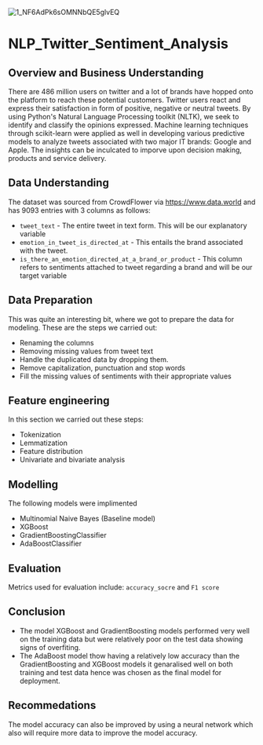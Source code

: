 ![1_NF6AdPk6sOMNNbQE5glvEQ](https://user-images.githubusercontent.com/73627734/204699969-605d68f2-4193-41b4-89cb-6a2b00a43fd3.png)
# NLP_Twitter_Sentiment_Analysis
## Overview and Business Understanding       
There are 486 million users on twitter and a lot of brands have hopped onto the platform to reach these potential customers. Twitter users react and express their satisfaction in form of positive, negative or neutral tweets. By using Python's Natural Language Processing toolkit (NLTK), we seek to identify and classify the opinions expressed. Machine learning techniques through scikit-learn were applied as well in developing various predictive models to analyze tweets associated with two major IT brands: Google and Apple. The insights can be inculcated to imporve upon decision making, products and service delivery.

## Data Understanding
The dataset was sourced from CrowdFlower via https://www.data.world and has 9093 entries with 3 columns as follows: 
* `tweet_text` - The entire tweet in text form. This will be our explanatory variable
* `emotion_in_tweet_is_directed_at` - This entails the brand associated with the tweet.
* `is_there_an_emotion_directed_at_a_brand_or_product` - This column refers to sentiments attached to tweet regarding a brand and will be our target variable

## Data Preparation
This was quite an interesting bit, where we got to prepare the data for modeling. These are the steps we carried out: 
-	Renaming the columns
-	Removing missing values from tweet text
-	Handle the duplicated data by dropping them.
-	Remove capitalization, punctuation and stop words
-	Fill the missing values of sentiments with their appropriate values
## Feature engineering
In this section we carried out these steps:
-	Tokenization
-	Lemmatization
-	Feature distribution 
-	Univariate and bivariate analysis
## Modelling
The following models were implimented
* Multinomial Naive Bayes (Baseline model)
* XGBoost
* GradientBoostingClassifier
* AdaBoostClassifier
## Evaluation
Metrics used for evaluation include: `accuracy_socre` and `F1 score`
## Conclusion
* The model XGBoost and GradientBoosting models performed very well on the training data but were relatively poor on  the test data showing signs of overfiting.
* The AdaBoost model thow having a relatively low accuracy than the GradientBoosting and XGBoost models it genaralised well on both training and test data hence was chosen as the final model for deployment.
## Recommedations
The model accuracy can also be improved by using a neural network which also will require more data to improve the model accuracy.

